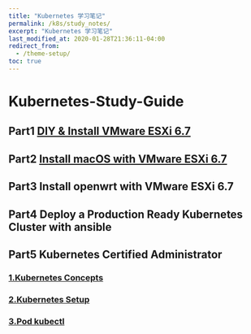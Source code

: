 ```yaml
---
title: "Kubernetes 学习笔记"
permalink: /k8s/study_notes/
excerpt: "Kubernetes 学习笔记"
last_modified_at: 2020-01-28T21:36:11-04:00
redirect_from:
  - /theme-setup/
toc: true
---
```


# Kubernetes-Study-Guide

## Part1 [DIY & Install VMware ESXi 6.7](/k8s/install-esxi-6/)

## Part2 [Install macOS with VMware ESXi 6.7](/k8s/install-macos-esxi/)

## Part3 Install openwrt with VMware ESXi 6.7

## Part4 Deploy a Production Ready Kubernetes Cluster with ansible

## Part5 Kubernetes Certified Administrator

### [1.Kubernetes Concepts](/k8s/kubernetes-concepts/)
### [2.Kubernetes Setup](/k8s/kubernetes-setup/)
### [3.Pod kubectl](/k8s/kubernetes-kubectl/)